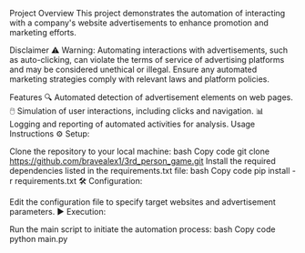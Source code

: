 Project Overview
This project demonstrates the automation of interacting with a company's website advertisements to enhance promotion and marketing efforts.

Disclaimer
⚠️ Warning:
Automating interactions with advertisements, such as auto-clicking, can violate the terms of service of advertising platforms and may be considered unethical or illegal.
Ensure any automated marketing strategies comply with relevant laws and platform policies.

Features
🔍 Automated detection of advertisement elements on web pages.
🖱️ Simulation of user interactions, including clicks and navigation.
📊 Logging and reporting of automated activities for analysis.
Usage Instructions
⚙️ Setup:

Clone the repository to your local machine:
bash
Copy code
git clone https://github.com/bravealex1/3rd_person_game.git
Install the required dependencies listed in the requirements.txt file:
bash
Copy code
pip install -r requirements.txt
🛠️ Configuration:

Edit the configuration file to specify target websites and advertisement parameters.
▶️ Execution:

Run the main script to initiate the automation process:
bash
Copy code
python main.py

